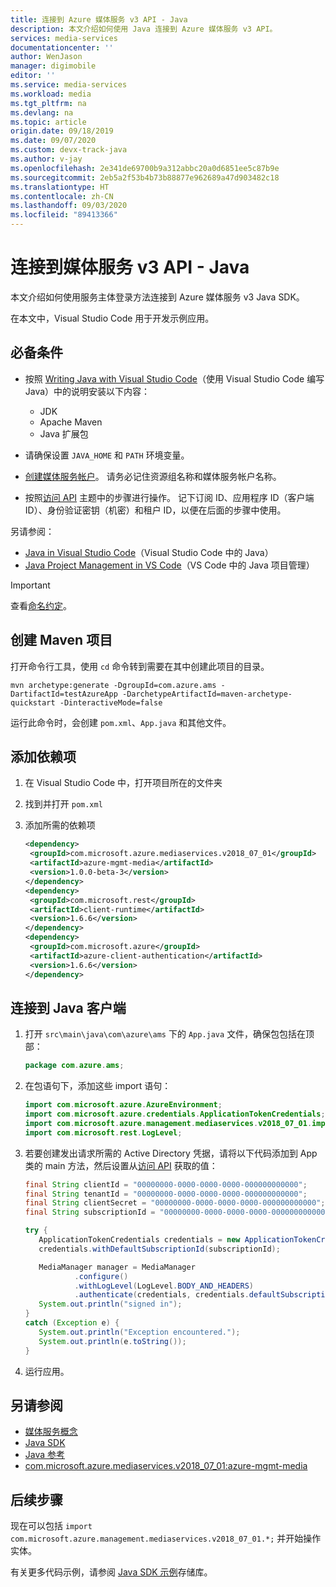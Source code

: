 ```yaml
---
title: 连接到 Azure 媒体服务 v3 API - Java
description: 本文介绍如何使用 Java 连接到 Azure 媒体服务 v3 API。
services: media-services
documentationcenter: ''
author: WenJason
manager: digimobile
editor: ''
ms.service: media-services
ms.workload: media
ms.tgt_pltfrm: na
ms.devlang: na
ms.topic: article
origin.date: 09/18/2019
ms.date: 09/07/2020
ms.custom: devx-track-java
ms.author: v-jay
ms.openlocfilehash: 2e341de69700b9a312abbc20a0d6851ee5c87b9e
ms.sourcegitcommit: 2eb5a2f53b4b73b88877e962689a47d903482c18
ms.translationtype: HT
ms.contentlocale: zh-CN
ms.lasthandoff: 09/03/2020
ms.locfileid: "89413366"
---
```

# <a name="connect-to-media-services-v3-api---java"></a>连接到媒体服务 v3 API - Java

本文介绍如何使用服务主体登录方法连接到 Azure 媒体服务 v3 Java SDK。

在本文中，Visual Studio Code 用于开发示例应用。

## <a name="prerequisites"></a>必备条件

- 按照 [Writing Java with Visual Studio Code](https://code.visualstudio.com/docs/java/java-tutorial)（使用 Visual Studio Code 编写 Java）中的说明安装以下内容：

   - JDK
   - Apache Maven
   - Java 扩展包
- 请确保设置 `JAVA_HOME` 和 `PATH` 环境变量。
- [创建媒体服务帐户](./create-account-howto.md)。 请务必记住资源组名称和媒体服务帐户名称。
- 按照[访问 API](./access-api-howto.md) 主题中的步骤进行操作。 记下订阅 ID、应用程序 ID（客户端 ID）、身份验证密钥（机密）和租户 ID，以便在后面的步骤中使用。

另请参阅：

- [Java in Visual Studio Code](https://code.visualstudio.com/docs/languages/java)（Visual Studio Code 中的 Java）
- [Java Project Management in VS Code](https://code.visualstudio.com/docs/java/java-project)（VS Code 中的 Java 项目管理）

> [!IMPORTANT]
> 查看[命名约定](media-services-apis-overview.md#naming-conventions)。

## <a name="create-a-maven-project"></a>创建 Maven 项目

打开命令行工具，使用 `cd` 命令转到需要在其中创建此项目的目录。
    
```
mvn archetype:generate -DgroupId=com.azure.ams -DartifactId=testAzureApp -DarchetypeArtifactId=maven-archetype-quickstart -DinteractiveMode=false
```

运行此命令时，会创建 `pom.xml`、`App.java` 和其他文件。 

## <a name="add-dependencies"></a>添加依赖项

1. 在 Visual Studio Code 中，打开项目所在的文件夹
1. 找到并打开 `pom.xml`
1. 添加所需的依赖项

    ```xml
   <dependency>
     <groupId>com.microsoft.azure.mediaservices.v2018_07_01</groupId>
     <artifactId>azure-mgmt-media</artifactId>
     <version>1.0.0-beta-3</version>
   </dependency>
   <dependency>
     <groupId>com.microsoft.rest</groupId>
     <artifactId>client-runtime</artifactId>
     <version>1.6.6</version>
   </dependency>
   <dependency>
     <groupId>com.microsoft.azure</groupId>
     <artifactId>azure-client-authentication</artifactId>
     <version>1.6.6</version>
   </dependency>
    ```

## <a name="connect-to-the-java-client"></a>连接到 Java 客户端

1. 打开 `src\main\java\com\azure\ams` 下的 `App.java` 文件，确保包包括在顶部：

    ```java
    package com.azure.ams;
    ```
1. 在包语句下，添加这些 import 语句：
   
   ```java
   import com.microsoft.azure.AzureEnvironment;
   import com.microsoft.azure.credentials.ApplicationTokenCredentials;
   import com.microsoft.azure.management.mediaservices.v2018_07_01.implementation.MediaManager;
   import com.microsoft.rest.LogLevel;
   ```
1. 若要创建发出请求所需的 Active Directory 凭据，请将以下代码添加到 App 类的 main 方法，然后设置从[访问 API](./access-api-howto.md) 获取的值：
   
   ```java
   final String clientId = "00000000-0000-0000-0000-000000000000";
   final String tenantId = "00000000-0000-0000-0000-000000000000";
   final String clientSecret = "00000000-0000-0000-0000-000000000000";
   final String subscriptionId = "00000000-0000-0000-0000-000000000000";

   try {
      ApplicationTokenCredentials credentials = new ApplicationTokenCredentials(clientId, tenantId, clientSecret, AzureEnvironment.AZURE_CHINA);
      credentials.withDefaultSubscriptionId(subscriptionId);

      MediaManager manager = MediaManager
              .configure()
              .withLogLevel(LogLevel.BODY_AND_HEADERS)
              .authenticate(credentials, credentials.defaultSubscriptionId());
      System.out.println("signed in");
   }
   catch (Exception e) {
      System.out.println("Exception encountered.");
      System.out.println(e.toString());
   }
   ```
1. 运行应用。

## <a name="see-also"></a>另请参阅

- [媒体服务概念](concepts-overview.md)
- [Java SDK](https://aka.ms/ams-v3-java-sdk)
- [Java 参考](https://aka.ms/ams-v3-java-ref)
- [com.microsoft.azure.mediaservices.v2018_07_01:azure-mgmt-media](https://search.maven.org/artifact/com.microsoft.azure.mediaservices.v2018_07_01/azure-mgmt-media/1.0.0-beta/jar)

## <a name="next-steps"></a>后续步骤

现在可以包括 `import com.microsoft.azure.management.mediaservices.v2018_07_01.*;` 并开始操作实体。

有关更多代码示例，请参阅 [Java SDK 示例](https://docs.microsoft.com/samples/azure-samples/media-services-v3-java/azure-media-services-v3-samples-using-java/)存储库。
